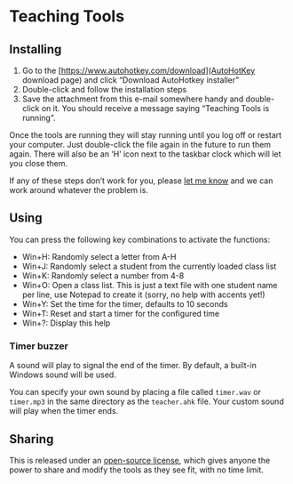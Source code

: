 # Teaching Tools

## Installing
1.	Go to the [https://www.autohotkey.com/download](AutoHotKey download page) and click “Download AutoHotkey installer”
2.	Double-click and follow the installation steps
3.	Save the attachment from this e-mail somewhere handy and double-click on it.
    You should receive a message saying “Teaching Tools is running”.

Once the tools are running they will stay running until you log off or restart your computer. Just double-click the file again in the future to run them again. There will also be an ‘H’ icon next to the taskbar clock which will let you close them.

If any of these steps don’t work for you, please [let me know](mailto:simon@simonwo.net) and we can work around whatever the problem is.

## Using
You can press the following key combinations to activate the functions:
*	Win+H: Randomly select a letter from A-H
*	Win+J: Randomly select a student from the currently loaded class list
*	Win+K: Randomly select a number from 4-8
*	Win+O: Open a class list. This is just a text file with one student name per line, use Notepad to create it (sorry, no help with accents yet!)
*	Win+Y: Set the time for the timer, defaults to 10 seconds
*	Win+T: Reset and start a timer for the configured time
*	Win+?: Display this help

### Timer buzzer
A sound will play to signal the end of the timer. By default, a built-in Windows sound will be used.

You can specify your own sound by placing a file called `timer.wav` or `timer.mp3` in the same directory as the `teacher.ahk` file. Your custom sound will play when the timer ends.

## Sharing
This is released under an [open-source license](./LICENSE), which gives anyone the power to share and modify the tools as they see fit, with no time limit.
